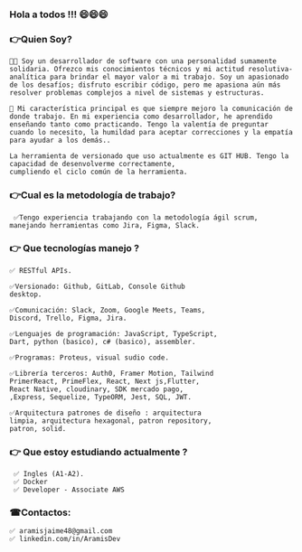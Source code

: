 ### Hola a todos !!! 😄😄😄

<!--
**Aramis09/Aramis09** is a ✨ _special_ ✨ repository because its `README.md` (this file) appears on your GitHub profile.

Here are some ideas to get you started:

- 🔭 I’m currently working on ...
- 🌱 I’m currently learning ...
- 👯 I’m looking to collaborate on ...
- 🤔 I’m looking for help with ...
- 💬 Ask me about ...
- 📫 How to reach me: ...
- 😄 Pronouns: ...
- ⚡ Fun fact: ...
-->

### 👉Quien Soy?
```
👨‍💻 Soy un desarrollador de software con una personalidad sumamente solidaria. Ofrezco mis conocimientos técnicos y mi actitud resolutiva-analítica para brindar el mayor valor a mi trabajo. Soy un apasionado de los desafíos; disfruto escribir código, pero me apasiona aún más resolver problemas complejos a nivel de sistemas y estructuras.

🤝 Mi característica principal es que siempre mejoro la comunicación de donde trabajo. En mi experiencia como desarrollador, he aprendido enseñando tanto como practicando. Tengo la valentía de preguntar cuando lo necesito, la humildad para aceptar correcciones y la empatía para ayudar a los demás..

La herramienta de versionado que uso actualmente es GIT HUB. Tengo la capacidad de desenvolverme correctamente, 
cumpliendo el ciclo común de la herramienta.
```
### 👉Cual es la metodología de trabajo?
```
 ✅Tengo experiencia trabajando con la metodología ágil scrum, manejando herramientas como Jira, Figma, Slack. 
 ```
### 👉 Que tecnologías manejo ?
```
✅ RESTful APIs.

✅Versionado: Github, GitLab, Console Github
desktop.

✅Comunicación: Slack, Zoom, Google Meets, Teams,
Discord, Trello, Figma, Jira.

✅Lenguajes de programación: JavaScript, TypeScript,
Dart, python (basico), c# (basico), assembler.

✅Programas: Proteus, visual sudio code.

✅Librería terceros: Auth0, Framer Motion, Tailwind
PrimerReact, PrimeFlex, React, Next js,Flutter,
React Native, cloudinary, SDK mercado pago,
,Express, Sequelize, TypeORM, Jest, SQL, JWT.

✅Arquitectura patrones de diseño : arquitectura
limpia, arquitectura hexagonal, patron repository,
patron, solid.
```
### 👉 Que estoy estudiando actualmente ?
```
 ✅ Ingles (A1-A2).
 ✅ Docker 
 ✅ Developer - Associate AWS
 ```
### ☎Contactos:
```
✅ aramisjaime48@gmail.com
✅ linkedin.com/in/AramisDev
```
